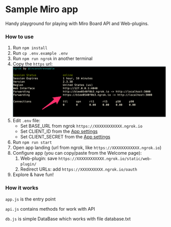 # Sample Miro app

Handy playground for playing with Miro Board API and Web-plugins.

### How to use

1. Run `npm install`
2. Run `cp .env.example .env`
3. Run `npm run ngrok` in another terminal
4. Copy the `https` url:
   ![](.github/ngrok.png)
5. Edit `.env` file:
   - Set BASE_URL from ngrok `https://XXXXXXXXXXXX.ngrok.io`
   - Set CLIENT_ID from the [App settings](https://miro.com/app/settings/user-profile/apps)
   - Set CLIENT_SECRET from the [App settings](https://miro.com/app/settings/user-profile/apps)
6. Run `npm run start`
7. Open app landing (url from ngrok, like `https://XXXXXXXXXXXX.ngrok.io`)
8. Configure app (you can copy/paste from the Welcome page):
   1.  Web-plugin: save `https://XXXXXXXXXXXX.ngrok.io/static/web-plugin/`
   2.  Redirect URLs: add `https://XXXXXXXXXX.ngrok.io/oauth`
9.  Explore & have fun!

### How it works

`app.js` is the entry point

`api.js` contains methods for work with API

`db.js` is simple DataBase which works with file database.txt
